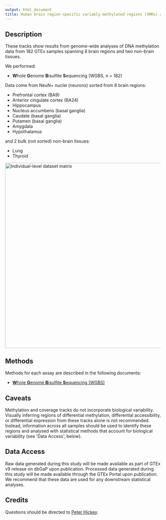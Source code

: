 ```yaml
---
output: html_document
title: Human brain region-specific variably methylated regions (VMRs) are enriched for heritability of distinct neuropsychiatric traits
---
```


## Description

These tracks show results from genome-wide analyses of DNA methylation data from 182 GTEx samples spanning 8 brain regions and two non-brain tissues. 

We performed:

- **W**hole **G**enome **B**isulfite **S**equencing (WGBS, n = 182)

Data come from NeuN+ nuclei (neurons) sorted from 8 brain regions:

- Prefrontal cortex (BA9)
- Anterior cingulate cortex (BA24)
- Hippocampus
- Nucleus accumbens (basal ganglia)
- Caudate (basal ganglia)
- Putamen (basal ganglia)
- Amygdala
- Hypothalamus

and 2 bulk (not sorted) non-brain tissues:

- Lung 
- Thyroid

<img src="https:/github.com/hansenlab/egtex_brain_wgbs/blob/master/genome_browser/figures/individual-level_dataset_matrix.pdf" alt="Individual-level dataset matrix" style="width: 600px;"/>

## Methods

Methods for each assay are described in the following documents:

- [**W**hole **G**enome **B**isulfite **S**equencing (WGBS)](https:/github.com/hansenlab/egtex_brain_wgbs/blob/master/genome_browser/docs/WGBS.html)

## Caveats

Methylation and coverage tracks do not incorporate biological variability. 
Visually inferring regions of differential methylation, differential accessibility, or differential expression from these tracks alone is not recommended.
Instead, information across all samples should be used to identify these regions and analysed with statistical methods that account for biological variability (see 'Data Access', below). 

## Data Access

Raw data generated during this study will be made available as part of GTEx v9 release on dbGaP upon publication. Processed data generated during this study will be made available through the GTEx Portal upon publication. 
We recommend that these data are used for any downstream statistical analyses.

## Credits

Questions should be directed to [Peter Hickey](mailto:peter.hickey@gmail.com).

